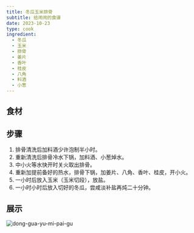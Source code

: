 ```yaml
---
title: 冬瓜玉米排骨
subtitle: 给闹闹的食谱
date: 2023-10-23
type: cook
ingredient:
  - 冬瓜
  - 玉米
  - 排骨
  - 姜片
  - 香叶
  - 桂皮
  - 八角
  - 料酒
  - 小葱
---
```


## 食材

<Ingredient :items="frontmatter.ingredient"/>

## 步骤

1. 排骨清洗后加料酒少许泡制半小时。
2. 重新清洗后排骨冷水下锅，加料酒、小葱焯水。
3. 中小火等水快开时关火取出排骨。
4. 重新加提前备好的热水，排骨下锅，加姜片、八角、香叶、桂皮，开小火。
5. 一小时后放入玉米（玉米切段），放盐。
6. 一小时小时后放入切好的冬瓜，尝咸淡补盐再炖二十分钟。

## 展示

![dong-gua-yu-mi-pai-gu](/dong-gua-yu-mi-pai-gu.jpeg)
